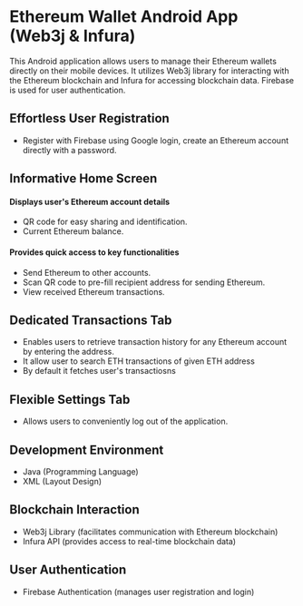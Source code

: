 

# Ethereum Wallet Android App (Web3j & Infura)

This Android application allows users to manage their Ethereum wallets directly on their mobile devices. It utilizes Web3j library for interacting with the Ethereum blockchain and Infura for accessing blockchain data. Firebase is used for user authentication.

 ## Effortless User Registration    
 * Register with Firebase using Google login, create an Ethereum account directly with a password.
   
         
  ## Informative Home Screen   
   #### Displays user's Ethereum account details  
   * QR code for easy sharing and identification.  
   * Current Ethereum balance.      
   #### Provides quick access to key functionalities    
   * Send Ethereum to other accounts.
   *  Scan QR code to pre-fill recipient address for sending Ethereum.
   *   View received Ethereum transactions.  
            
  ## Dedicated Transactions Tab   
  * Enables users to retrieve transaction history for any Ethereum account by entering the address.
  * It allow user to search ETH transactions of given ETH address
  * By default it fetches user's transactiosns
        
  ## Flexible Settings Tab 
   * Allows users to conveniently log out of the application.
 
  ## Development Environment  
   * Java (Programming Language)  
   * XML (Layout Design)
        
## Blockchain Interaction    
   * Web3j Library (facilitates communication with Ethereum blockchain)  
* Infura API (provides access to real-time blockchain data)  
        
## User Authentication 
  * Firebase Authentication (manages user registration and login)


